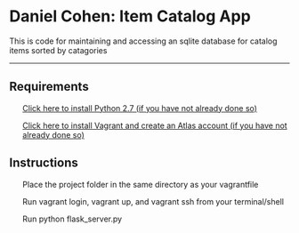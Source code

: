 <h1>Daniel Cohen: Item Catalog App</h1>

<p> This is code for maintaining and accessing an sqlite database for catalog items sorted by catagories</p>

<hr>

<h2>Requirements</h2>
<ul><a href="https://www.python.org/downloads/release/python-2712/">
Click here to install Python 2.7 (if you have not already done so)</a></ul>
<ul><a href="https://www.vagrantup.com/">
Click here to install Vagrant and create an Atlas account (if you have not already done so)</a></ul>

<h2>Instructions</h2>
<ul>Place the project folder in the same directory as your vagrantfile</ul>
<ul>Run vagrant login, vagrant up, and vagrant ssh from your terminal/shell</ul>
<ul>Run python flask_server.py</ul>
